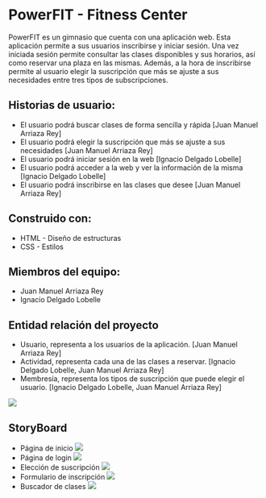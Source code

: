 # PowerFIT - Fitness Center

PowerFIT es un gimnasio que cuenta con una aplicación web. Esta aplicación permite a sus usuarios inscribirse y 
iniciar sesión. Una vez iniciada sesión permite consultar las clases disponibles y sus horarios, así como reservar
una plaza en las mismas. Además, a la hora de inscribirse permite al usuario elegir la suscripción que más se ajuste
a sus necesidades entre tres tipos de subscripciones.

## Historias de usuario:
- El usuario podrá buscar clases de forma sencilla y rápida [Juan Manuel Arriaza Rey]
- El usuario podrá elegir la suscripción que más se ajuste a sus necesidades [Juan Manuel Arriaza Rey]
- El usuario podrá iniciar sesión en la web [Ignacio Delgado Lobelle]
- El usuario podrá acceder a la web y ver la información de la misma [Ignacio Delgado Lobelle]
- El usuario podrá inscribirse en las clases que desee [Juan Manuel Arriaza Rey]

## Construido con:
- HTML - Diseño de estructuras
- CSS - Estilos

## Miembros del equipo:
- Juan Manuel Arriaza Rey
- Ignacio Delgado Lobelle


## Entidad relación del proyecto

- Usuario, representa a los usuarios de la aplicación. [Juan Manuel Arriaza Rey]
- Actividad, representa cada una de las clases a reservar. [Ignacio Delgado Lobelle, Juan Manuel Arriaza Rey]
- Membresía, representa los tipos de suscripción que puede elegir el usuario. [Ignacio Delgado Lobelle, Juan Manuel 
Arriaza Rey]

![](./storyboard/entidad-relacion.png)
## StoryBoard
- Página de inicio
  ![](./storyboard/Pagina_inicio.jpg)
- Página de login
  ![](./storyboard/login.jpeg)
- Elección de suscripción
![](./storyboard/elegir_suscripcion.jpg)
- Formulario de inscripción
  ![](./storyboard/formulario_inscripcion.jpeg)
- Buscador de clases
![](./storyboard/Busca_Clases.jpg)

